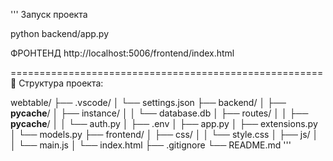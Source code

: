 '''
Запуск проекта

python backend/app.py

ФРОНТЕНД
http://localhost:5006/frontend/index.html






======================================================
📂 Структура проекта:

webtable/
├── .vscode/
│   └── settings.json
├── backend/
│   ├── __pycache__/
│   ├── instance/
│   │   └── database.db
│   ├── routes/
│   │   ├── __pycache__/
│   │   └── auth.py
│   ├── .env
│   ├── app.py
│   ├── extensions.py
│   └── models.py
├── frontend/
│   ├── css/
│   │   └── style.css
│   ├── js/
│   │   └── main.js
│   └── index.html
├── .gitignore
└── README.md
'''